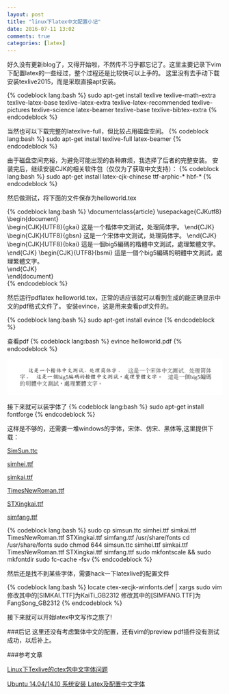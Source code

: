 ```yaml
---
layout: post
title: "linux下latex中文配置小记"
date: 2016-07-11 13:02
comments: true
categories: [latex]
---
```


好久没有更新blog了，又得开始啦，不然传不习乎都忘记了。这里主要记录下vim下配置latex的一些经过，整个过程还是比较快可以上手的。
这里没有去手动下载安装texlive2015，而是采取直接apt安装。
<!-- more -->
{% codeblock lang:bash %}
sudo apt-get install texlive texlive-math-extra texlive-latex-base texlive-latex-extra texlive-latex-recommended texlive-pictures texlive-science latex-beamer texlive-base texlive-bibtex-extra
{% endcodeblock %}

当然也可以下载完整的latexlive-full，但比较占用磁盘空间。
{% codeblock lang:bash %}
sudo apt-get install texlive-full latex-beamer
{% endcodeblock %}

由于磁盘空间充裕，为避免可能出现的各种麻烦，我选择了后者的完整安装。
安装完后，继续安装CJK的相关软件包（仅仅为了获取中文支持）：
{% codeblock lang:bash %}
sudo apt-get install latex-cjk-chinese ttf-arphic-* hbf-*
{% endcodeblock %}

然后做测试，将下面的文件保存为helloworld.tex

{% codeblock lang:bash %}
\documentclass{article}
\usepackage{CJKutf8}
\begin{document}  
\begin{CJK}{UTF8}{gkai}
这是一个楷体中文测试，处理简体字。
\end{CJK}
\begin{CJK}{UTF8}{gbsn}
这是一个宋体中文测试，处理简体字。
\end{CJK}
\begin{CJK}{UTF8}{bkai}
這是一個big5編碼的楷體中文測試，處理繁體文字。  
\end{CJK}
\begin{CJK}{UTF8}{bsmi}
這是一個个big5編碼的明體中文測試，處理繁體文字。  
\end{CJK}  
\end{document}  
{% endcodeblock %}

然后运行pdflatex helloworld.tex，正常的话应该就可以看到生成的能正确显示中文的pdf格式文件了。
安装evince，这是用来查看pdf文件的。

{% codeblock lang:bash %}
sudo apt-get install evince
{% endcodeblock %}

查看pdf
{% codeblock lang:bash %}
evince helloworld.pdf
{% endcodeblock %}

![Alt text](/images/evoup/evince_pdf_latex.png)

接下来就可以装字体了
{% codeblock lang:bash %}
sudo apt-get install fontforge
{% endcodeblock %}

这样是不够的，还需要一堆windows的字体，宋体、仿宋、黑体等,这里提供下载：

[SimSun.ttc](https://drive.google.com/open?id=0B_yrhfwhC4h2LUlYcDZkVWswQzQ)

[simhei.ttf](https://drive.google.com/open?id=0B_yrhfwhC4h2MXRZdDBZc3V4c1Eudo)

[simkai.ttf](https://drive.google.com/open?id=0B_yrhfwhC4h2anEwakdfdnBCQzg)

[TimesNewRoman.ttf](https://drive.google.com/open?id=0B_yrhfwhC4h2eW9lczVrQ18zUUU)
 
[STXingkai.ttf](https://drive.google.com/open?id=0B_yrhfwhC4h2UGVneTVFWkJ5dkE)

[simfang.ttf](https://drive.google.com/open?id=0B_yrhfwhC4h2LUlYcDZkVWswQzQ)
 

{% codeblock lang:bash %}
sudo cp simsun.ttc simhei.ttf simkai.ttf TimesNewRoman.ttf STXingkai.ttf simfang.ttf /usr/share/fonts
cd /usr/share/fonts
sudo chmod 644 simsun.ttc simhei.ttf simkai.ttf TimesNewRoman.ttf STXingkai.ttf simfang.ttf
sudo mkfontscale && sudo mkfontdir
sudo fc-cache -fsv
{% endcodeblock %}

然后还是找不到某些字体，需要hack一下latexlive的配置文件

{% codeblock lang:bash %}
locate ctex-xecjk-winfonts.def | xargs sudo vim
修改其中的[SIMKAI.TTF]为KaiTi_GB2312
修改其中的[SIMFANG.TTF]为FangSong_GB2312
{% endcodeblock %}

接下来就可以开始latex中文写作之旅了!

###后记
这里还没有考虑繁体中文的配置，还有vim的preview pdf插件没有测试成功，以后补上。


###参考文章

[Linux下Texlive的ctex包中文字体问题](https://huxuan.org/2012/07/14/chinese-font-problem-of-ctex-in-texlive-under-linux/)

[Ubuntu 14.04/14.10 系统安装 Latex及配置中文字体](http://blog.csdn.net/bensnake/article/details/43279329)
